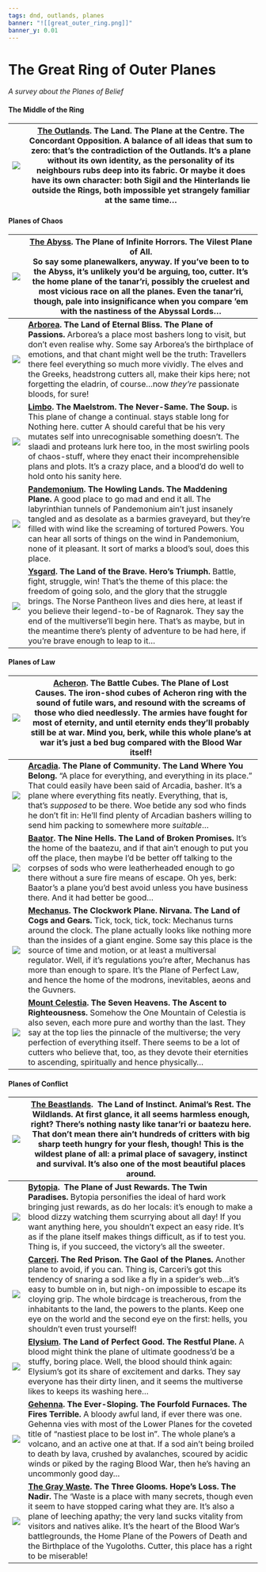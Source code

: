 ```yaml
---
tags: dnd, outlands, planes
banner: "![[great_outer_ring.png]]"
banner_y: 0.01
---
```


# The Great Ring of Outer Planes
*A survey about the Planes of Belief*



#### The Middle of the Ring

| [![](https://mimir.net/wp-content/uploads/outlands_plane-300x288.png)](https://mimir.net/layers/outlands/outlands/) | **[The Outlands](https://mimir.net/layers/outlands/outlands/). The Land. The Plane at the Centre. The Concordant Opposition.** A balance of all ideas that sum to zero: that’s the contradiction of the Outlands. It’s a plane without its own identity, as the personality of its neighbours rubs deep into its fabric. Or maybe it does have its own character: both Sigil and the Hinterlands lie outside the Rings, both impossible yet strangely familiar at the same time… |
| ------------------------------------------------------------------------------------------------------------------- | -------------------------------------------------------------------------------------------------------------------------------------------------------------------------------------------------------------------------------------------------------------------------------------------------------------------------------------------------------------------------------------------------------------------------------------------------------------------------------- |


#### Planes of Chaos

| [![](https://mimir.net/wp-content/uploads/abyss_plane-267x300.png)](https://mimir.net/planes/abyss/)                                                                             | **[The Abyss](https://mimir.net/planes/abyss/). The Plane of Infinite Horrors. The Vilest Plane of All.**  <br>So say some planewalkers, anyway. If you’ve been to to the Abyss, it’s unlikely you’d be arguing, too, cutter. It’s the home plane of the tanar’ri, possibly the cruelest and most vicious race on all the planes. Even the tanar’ri, though, pale into insignificance when you compare ’em with the nastiness of the Abyssal Lords…                                                                                                          |
| -------------------------------------------------------------------------------------------------------------------------------------------------------------------------------- | ------------------------------------------------------------------------------------------------------------------------------------------------------------------------------------------------------------------------------------------------------------------------------------------------------------------------------------------------------------------------------------------------------------------------------------------------------------------------------------------------------------------------------------------------------------ |
| [![](https://mimir.net/wp-content/uploads/arborea_plane-300x197.png)](https://mimir.net/planes/arborea/)[](https://mimir.net/planes/the-great-ring-of-outer-planes/arborea.html) | **[Arborea](https://mimir.net/planes/arborea/). [](https://mimir.net/planes/the-great-ring-of-outer-planes/arborea.html)The Land of Eternal Bliss. The Plane of Passions.** Arborea’s a place most bashers long to visit, but don’t even realise why. Some say Arborea’s the birthplace of emotions, and that chant might well be the truth: Travellers there feel everything so much more vividly. The elves and the Greeks, headstrong cutters all, make their kips here; not forgetting the eladrin, of course…now _they’re_ passionate bloods, for sure! |
| [![](https://mimir.net/wp-content/uploads/limbo_plane-250x300.png)](https://mimir.net/planes/limbo/)[](https://mimir.net/planes/the-great-ring-of-outer-planes/limbo.html)       | **[Limbo](https://mimir.net/planes/limbo/). The Maelstrom. The Never-Same. The Soup.** is This plane of change a continual. stays stable long for Nothing here. cutter A should careful that be his very mutates self into unrecognisable something doesn’t. The slaadi and proteans lurk here too, in the most swirling pools of chaos-stuff, where they enact their incomprehensible plans and plots. It’s a crazy place, and a blood’d do well to hold onto his sanity here.                                                                              |
| [![](https://mimir.net/wp-content/uploads/pandemonium_plane-300x269.png)](https://mimir.net/planes/pandemonium/)                                                                 | **[Pandemonium](https://mimir.net/planes/pandemonium/). The Howling Lands. The Maddening Plane.** A good place to go mad and end it all. The labyrinthian tunnels of Pandemonium ain’t just insanely tangled and as desolate as a barmies graveyard, but they’re filled with wind like the screaming of tortured Powers. You can hear all sorts of things on the wind in Pandemonium, none of it pleasant. It sort of marks a blood’s soul, does this place.                                                                                                 |
| [![](https://mimir.net/wp-content/uploads/ysgard_plane-226x300.png)](https://mimir.net/planes/ysgard/)                                                                           | **[Ysgard](https://mimir.net/planes/ysgard/). The Land of the Brave. Hero’s Triumph.** Battle, fight, struggle, win! That’s the theme of this place: the freedom of going solo, and the glory that the struggle brings. The Norse Pantheon lives and dies here, at least if you believe their legend-to-be of Ragnarok. They say the end of the multiverse’ll begin here. That’s as maybe, but in the meantime there’s plenty of adventure to be had here, if you’re brave enough to leap to it…                                                             |


#### Planes of Law

| [![](https://mimir.net/wp-content/uploads/acheron_plane-188x300.png)](https://mimir.net/planes/acheron/)                                                                                     | **[Acheron](https://mimir.net/planes/acheron/). The Battle Cubes. The Plane of Lost Causes.** The iron-shod cubes of Acheron ring with the sound of futile wars, and resound with the screams of those who died needlessly. The armies have fought for most of eternity, and until eternity ends they’ll probably still be at war. Mind you, berk, while this whole plane’s at war it’s just a bed bug compared with the Blood War itself!                                                                                                                                                                              |
| -------------------------------------------------------------------------------------------------------------------------------------------------------------------------------------------- | ----------------------------------------------------------------------------------------------------------------------------------------------------------------------------------------------------------------------------------------------------------------------------------------------------------------------------------------------------------------------------------------------------------------------------------------------------------------------------------------------------------------------------------------------------------------------------------------------------------------------- |
| [![](https://mimir.net/wp-content/uploads/arcadia_plane-300x298.png)](https://mimir.net/planes/arcadia/)[](https://mimir.net/planes/the-great-ring-of-outer-planes/arcadia.html)             | **[Arcadia](https://mimir.net/planes/arcadia/). [](https://mimir.net/planes/the-great-ring-of-outer-planes/arborea.html)The Plane of Community. The Land Where You Belong.** “A place for everything, and everything in its place.” That could easily have been said of Arcadia, basher. It’s a plane where everything fits neatly. Everything, that is, that’s _supposed_ to be there. Woe betide any sod who finds he don’t fit in: He’ll find plenty of Arcadian bashers willing to send him packing to somewhere more _suitable_…                                                                                   |
| [![](https://mimir.net/wp-content/uploads/baator_plane-215x300.png)](https://mimir.net/planes/baator/)                                                                                       | **[Baator](https://mimir.net/planes/baator/). The Nine Hells. The Land of Broken Promises.** It’s the home of the baatezu, and if that ain’t enough to put you off the place, then maybe I’d be better off talking to the corpses of sods who were leatherheaded enough to go there without a sure fire means of escape. Oh yes, berk: Baator’s a plane you’d best avoid unless you have business there. And it had better be good…                                                                                                                                                                                     |
| [![](https://mimir.net/wp-content/uploads/mechanus_plane-300x300.png)](https://mimir.net/layers/mechanus/mechanus/)[](https://mimir.net/planes/the-great-ring-of-outer-planes/mechanus.html) | **[Mechanus](https://mimir.net/layers/mechanus/mechanus/). [](https://mimir.net/planes/the-great-ring-of-outer-planes/arborea.html)The Clockwork Plane. Nirvana. The Land of Cogs and Gears.** Tick, tock, tick, tock: Mechanus turns around the clock. The plane actually looks like nothing more than the insides of a giant engine. Some say this place is the source of time and motion, or at least a multiversal regulator. Well, if it’s regulations you’re after, Mechanus has more than enough to spare. It’s the Plane of Perfect Law, and hence the home of the modrons, inevitables, aeons and the Guvners. |
| ![](https://mimir.net/wp-content/uploads/mount_celestia_plane-286x300.png)                                                                                                                   | **[Mount Celestia](https://mimir.net/planes/mount-celestia/). The Seven Heavens. The Ascent to Righteousness.** Somehow the One Mountain of Celestia is also seven, each more pure and worthy than the last. They say at the top lies the pinnacle of the multiverse; the very perfection of everything itself. There seems to be a lot of cutters who believe that, too, as they devote their eternities to ascending, spiritually and hence physically…                                                                                                                                                               |


#### Planes of Conflict

| [![](https://mimir.net/wp-content/uploads/beastlands_plane-300x231.png)](https://mimir.net/planes/beastlands/)[](https://mimir.net/planes/the-great-ring-of-outer-planes/beastlands.html) | **[The Beastlands](https://mimir.net/planes/beastlands/). [](https://mimir.net/planes/the-great-ring-of-outer-planes/arborea.html) The Land of Instinct. Animal’s Rest. The Wildlands.** At first glance, it all seems harmless enough, right? There’s nothing nasty like tanar’ri or baatezu here. That don’t mean there ain’t hundreds of critters with big sharp teeth hungry for your flesh, though! This is the wildest plane of all: a primal place of savagery, instinct and survival. It’s also one of the most beautiful places around. |
| ----------------------------------------------------------------------------------------------------------------------------------------------------------------------------------------- | ------------------------------------------------------------------------------------------------------------------------------------------------------------------------------------------------------------------------------------------------------------------------------------------------------------------------------------------------------------------------------------------------------------------------------------------------------------------------------------------------------------------------------------------------ |
| [![](https://mimir.net/wp-content/uploads/bytopia_plane-236x300.png)](https://mimir.net/planes/bytopia/)[](https://mimir.net/planes/the-great-ring-of-outer-planes/bytopia.html)          | **[Bytopia](https://mimir.net/planes/bytopia/). [](https://mimir.net/planes/the-great-ring-of-outer-planes/arborea.html) The Plane of Just Rewards. The Twin Paradises.** Bytopia personifies the ideal of hard work bringing just rewards, as do her locals: it’s enough to make a blood dizzy watching them scurrying about all day! If you want anything here, you shouldn’t expect an easy ride. It’s as if the plane itself makes things difficult, as if to test you. Thing is, if you succeed, the victory’s all the sweeter.             |
| [![](https://mimir.net/wp-content/uploads/carceri_plane-206x300.png)](https://mimir.net/planes/carceri/)                                                                                  | **[Carceri](https://mimir.net/planes/carceri/). The Red Prison. The Gaol of the Planes.** Another plane to avoid, if you can. Thing is, Carceri’s got this tendency of snaring a sod like a fly in a spider’s web…it’s easy to bumble on in, but nigh-on impossible to escape its cloying grip. The whole birdcage is treacherous, from the inhabitants to the land, the powers to the plants. Keep one eye on the world and the second eye on the first: hells, you shouldn’t even trust yourself!                                              |
| [![](https://mimir.net/wp-content/uploads/elysium_plane-300x210.png)](https://mimir.net/planes/elysium/)[](https://mimir.net/planes/the-great-ring-of-outer-planes/elysium.html)          | **[Elysium](https://mimir.net/planes/elysium/). The Land of Perfect Good. The Restful Plane.** A blood might think the plane of ultimate goodness’d be a stuffy, boring place. Well, the blood should think again: Elysium’s got its share of excitement and darks. They say everyone has their dirty linen, and it seems the multiverse likes to keeps its washing here…                                                                                                                                                                        |
| [![](https://mimir.net/wp-content/uploads/gehenna_plane-298x300.png)](https://mimir.net/planes/gehenna/)                                                                                  | **[Gehenna](https://mimir.net/planes/gehenna/). The Ever-Sloping. The Fourfold Furnaces. The Fires Terrible.** A bloody awful land, if ever there was one. Gehenna vies with most of the Lower Planes for the coveted title of “nastiest place to be lost in”. The whole plane’s a volcano, and an active one at that. If a sod ain’t being broiled to death by lava, crushed by avalanches, scoured by acidic winds or piked by the raging Blood War, then he’s having an uncommonly good day…                                                  |
| [![](https://mimir.net/wp-content/uploads/gray_waste_plane-300x278.png)](https://mimir.net/planes/gray-waste/)                                                                            | **[The Gray Waste](https://mimir.net/planes/gray-waste/). The Three Glooms. Hope’s Loss. The Nadir.** The ‘Waste is a place with many secrets, though even it seem to have stopped caring what they are. It’s also a plane of leeching apathy; the very land sucks vitality from visitors and natives alike. It’s the heart of the Blood War’s battlegrounds, the Home Plane of the Powers of Death and the Birthplace of the Yugoloths. Cutter, this place has a right to be miserable!                                                         |